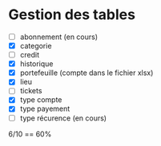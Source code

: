 ﻿# Gestion des tables

- [ ] abonnement (en cours)
- [x] categorie
- [ ] credit
- [x] historique
- [x] portefeuille (compte dans le fichier xlsx)
- [x] lieu
- [ ] tickets
- [x] type compte
- [x] type payement
- [ ] type récurence (en cours)

6/10 == 60%